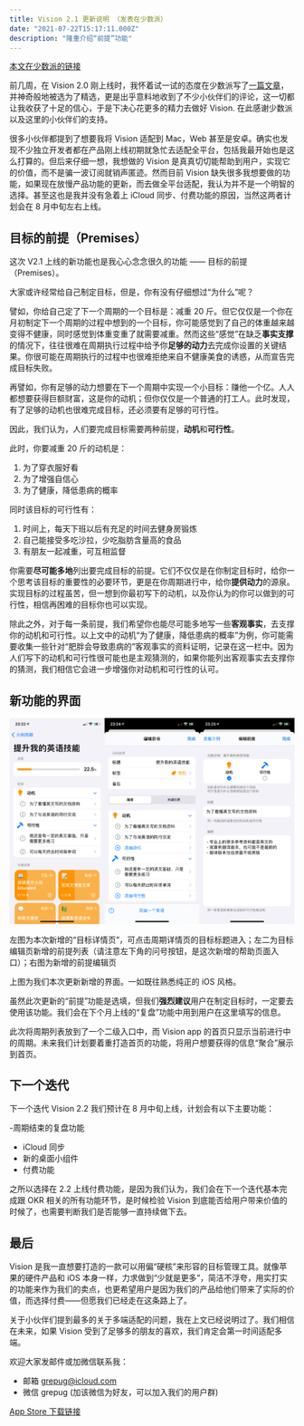 ```yaml
---
title: Vision 2.1 更新说明 （发表在少数派）
date: "2021-07-22T15:17:11.000Z"
description: "隆重介绍“前提”功能"
---
```


[本文在少数派的链接]: https://sspai.com/post/67874
[一篇文章]: https://sspai.com/post/67497
[app store 下载链接]: https://apps.apple.com/app/id1572457968

[本文在少数派的链接]

前几周，在 Vision 2.0 刚上线时，我怀着试一试的态度在少数派写了[一篇文章]，并神奇般地被选为了精选，更是出乎意料地收到了不少小伙伴们的评论，这一切都让我收获了十足的信心，于是下决心花更多的精力去做好 Vision. 在此感谢少数派以及这里的小伙伴们的支持。

很多小伙伴都提到了想要我将 Vision 适配到 Mac，Web 甚至是安卓。确实也发现不少独立开发者都在产品刚上线初期就急忙去适配全平台，包括我最开始也是这么打算的。但后来仔细一想，我想做的 Vision 是真真切切能帮助到用户，实现它的价值，而不是骗一波订阅就销声匿迹。然而目前 Vision 缺失很多我想要做的功能，如果现在放慢产品功能的更新，而去做全平台适配，我认为并不是一个明智的选择。甚至这也是我并没有急着上 iCloud 同步、付费功能的原因，当然这两者计划会在 8 月中旬左右上线。

## 目标的前提（Premises）

这次 V2.1 上线的新功能也是我心心念念很久的功能 —— 目标的前提（Premises）。

大家或许经常给自己制定目标，但是，你有没有仔细想过“为什么”呢？

譬如，你给自己定了下一个周期的一个目标是：减重 20 斤。但它仅仅是一个你在月初制定下一个周期的过程中想到的一个目标，你可能感觉到了自己的体重越来越变得不健康，同时感觉到体重变重了就需要减重。然而这些“感觉”在缺乏**事实支撑**的情况下，往往很难在周期执行过程中给予你**足够的动力**去完成你设置的关键结果。你很可能在周期执行的过程中也很难拒绝来自不健康美食的诱惑，从而宣告完成目标失败。

再譬如，你有足够的动力想要在下一个周期中实现一个小目标：赚他一个亿。人人都想要获得巨额财富，这是你的动机；但你仅仅是一个普通的打工人。此时发现，有了足够的动机也很难完成目标，还必须要有足够的可行性。

因此，我们认为，人们要完成目标需要两种前提，**动机**和**可行性**。

此时，你要减重 20 斤的动机是：

1. 为了穿衣服好看
2. 为了增强自信心
3. 为了健康，降低患病的概率

同时该目标的可行性有：

1. 时间上，每天下班以后有充足的时间去健身房锻炼
2. 自己能接受多吃沙拉，少吃脂肪含量高的食品
3. 有朋友一起减重，可互相监督

你需要**尽可能多地**列出要完成目标的前提。它们不仅仅是在你制定目标时，给你一个思考该目标的重要性的必要环节，更是在你周期进行中，给你**提供动力**的源泉。实现目标的过程虽苦，但一想到你最初写下的动机，以及你认为的你可以做到的可行性，相信再困难的目标你也可以实现。

除此之外，对于每一条前提，我们希望你也能尽可能多地写一些**客观事实**，去支撑你的动机和可行性。以上文中的动机“为了健康，降低患病的概率”为例，你可能需要收集一些针对“肥胖会导致患病的”客观事实的资料证明，记录在这一栏中。因为人们写下的动机和可行性很可能也是主观猜测的，如果你能列出客观事实去支撑你的猜测，我们相信它会进一步增强你对动机和可行性的认可。

## 新功能的界面

![Screenshot](./screenshot-1.jpeg)

左图为本次新增的“目标详情页”，可点击周期详情页的目标标题进入；左二为目标编辑页新增的前提列表（请注意左下角的问号按钮，是这次新增的帮助页面入口）；右图为新增的前提编辑页

上图为我们本次更新新增的界面。一如既往熟悉纯正的 iOS 风格。

虽然此次更新的“前提”功能是选填，但我们**强烈建议**用户在制定目标时，一定要去使用该功能。我们会在下个月上线的“复盘”功能中用到用户在这里填写的信息。

此次将周期列表放到了一个二级入口中，而 Vision app 的首页只显示当前进行中的周期。未来我们计划要着重打造首页的功能，将用户想要获得的信息“聚合”展示到首页。

## 下一个迭代

下一个迭代 Vision 2.2 我们预计在 8 月中旬上线，计划会有以下主要功能：

-周期结束的复盘功能

- iCloud 同步
- 新的桌面小组件
- 付费功能

之所以选择在 2.2 上线付费功能，是因为我们认为，我们会在下一个迭代基本完成跟 OKR 相关的所有功能环节，是时候检验 Vision 到底能否给用户带来价值的时候了，也需要判断我们是否能够一直持续做下去。

## 最后

Vision 是我一直想要打造的一款可以用偏“硬核”来形容的目标管理工具。就像苹果的硬件产品和 iOS 本身一样，力求做到“少就是更多”，简洁不浮夸，用实打实的功能来作为我们的卖点，也更希望用户是因为我们的产品给他们带来了实际的价值，而选择付费——但愿我们已经走在这条路上了。

关于小伙伴们提到最多的关于多端适配的问题，我在上文已经说明过了。我们相信在未来，如果 Vision 受到了足够多的朋友的喜欢，我们肯定会第一时间适配多端。

欢迎大家发邮件或加微信联系我：

- 邮箱 grepug@icloud.com
- 微信 grepug (加该微信为好友，可以加入我们的用户群)

[App Store 下载链接]
